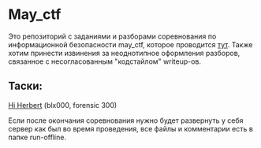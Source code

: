 # May_ctf

Это репозиторий с заданиями и разборами соревнования по информационной безопасности may_ctf, которое проводится [тут](https://ctfmay.sch9.ru/). 
Также хотим принести извинения за неоднотипное оформления разборов, связанное с несогласованным "кодстайлом" writeup-ов.

## Таски:

[Hi Herbert](tasks/Hi%20Herbert/) (blx000, forensic 300)  

<!-- 
|osint|reverse|forensic|crypto|
|---|---|---|---|
|[Легенд нужно знать!](https://git.sch9.ru/may_ctf/may_ctf/src/branch/main/tasks/%D0%9B%D0%B5%D0%B3%D0%B5%D0%BD%D0%B4%20%D0%BD%D1%83%D0%B6%D0%BD%D0%BE%20%D0%B7%D0%BD%D0%B0%D1%82%D1%8C%21); [Бутерброды? -Пробовал](https://git.sch9.ru/may_ctf/may_ctf/src/branch/main/tasks/%D0%91%D1%83%D1%82%D0%B5%D1%80%D0%B1%D1%80%D0%BE%D0%B4%D1%8B%3F%20-%D0%9F%D1%80%D0%BE%D0%B1%D0%BE%D0%B2%D0%B0%D0%BB); [Анонимность Наше Всё!](https://git.sch9.ru/may_ctf/may_ctf/src/branch/main/tasks/%D0%90%D0%BD%D0%BE%D0%BD%D0%B8%D0%BC%D0%BD%D0%BE%D1%81%D1%82%D1%8C%20%D0%9D%D0%B0%D1%88%D0%B5%20%D0%92%D1%81%D1%91%21); [star](https://git.sch9.ru/may_ctf/may_ctf/src/branch/main/tasks/star)|[кк](/may_ctf/may_ctf/src/branch/main/tasks/kk); [Отсылка на ДжоДжо 1](https://git.sch9.ru/may_ctf/may_ctf/src/branch/main/tasks/jojo1)|[Hi Herbert](https://git.sch9.ru/may_ctf/may_ctf/src/branch/main/tasks/Hi%20Herbert)|[Странное поведение](https://git.sch9.ru/may_ctf/may_ctf/src/branch/main/tasks/%D0%A1%D1%82%D1%80%D0%B0%D0%BD%D0%BD%D0%BE%D0%B5%20%D0%BF%D0%BE%D0%B2%D0%B5%D0%B4%D0%B5%D0%BD%D0%B8%D0%B5);  [Белое Пространство](https://git.sch9.ru/may_ctf/may_ctf/src/branch/main/tasks/%D0%91%D0%B5%D0%BB%D0%BE%D0%B5%20%D0%9F%D1%80%D0%BE%D1%81%D1%82%D1%80%D0%B0%D0%BD%D1%81%D1%82%D0%B2%D0%BE) -->

Если после окончания соревнования нужно будет развернуть у себя сервер как был во время проведения, все файлы и комментарии есть в папке run-offline.